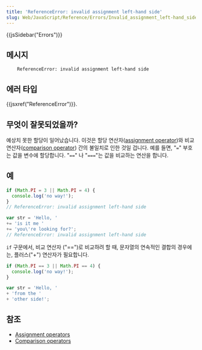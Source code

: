 ```yaml
---
title: 'ReferenceError: invalid assignment left-hand side'
slug: Web/JavaScript/Reference/Errors/Invalid_assignment_left-hand_side
---
```


{{jsSidebar("Errors")}}

## 메시지

```
    ReferenceError: invalid assignment left-hand side
```

## 에러 타입

{{jsxref("ReferenceError")}}.

## 무엇이 잘못되었을까?

예상치 못한 할당이 일어났습니다. 이것은 할당 연산자([assignment operator](/en-US/docs/Web/JavaScript/Reference/Operators/Assignment_Operators))와 비교 연산자([comparison operator](/en-US/docs/Web/JavaScript/Reference/Operators/Comparison_Operators)) 간의 불일치로 인한 것일 겁니다. 예를 들면, "`=`" 부호는 값을 변수에 할당합니다. "`==`" 나 "`===`"는 값을 비교하는 연산을 합니다.

## 예

```js example-bad
if (Math.PI = 3 || Math.PI = 4) {
  console.log('no way!');
}
// ReferenceError: invalid assignment left-hand side

var str = 'Hello, '
+= 'is it me '
+= 'you\'re looking for?';
// ReferenceError: invalid assignment left-hand side
```

`if` 구문에서, 비교 연산자 ("==")로 비교하려 할 때, 문자열의 연속적인 결합의 경우에는, 플러스("+") 연산자가 필요합니다.

```js example-good
if (Math.PI == 3 || Math.PI == 4) {
  console.log('no way!');
}

var str = 'Hello, '
+ 'from the '
+ 'other side!';
```

## 참조

- [Assignment operators](/en-US/docs/Web/JavaScript/Reference/Operators/Assignment_Operators)
- [Comparison operators](/en-US/docs/Web/JavaScript/Reference/Operators/Comparison_Operators)
